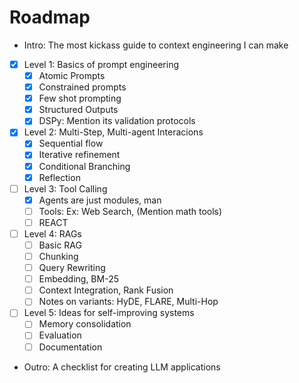 # Roadmap

- Intro: The most kickass guide to context engineering I can make

- [x] Level 1: Basics of prompt engineering
    - [x]  Atomic Prompts
    - [x]  Constrained prompts
    - [x]  Few shot prompting
    - [x]  Structured Outputs
    - [x]  DSPy: Mention its validation protocols

- [x]  Level 2: Multi-Step, Multi-agent Interacions
    - [x]  Sequential flow
    - [x]  Iterative refinement
    - [x]  Conditional Branching
    - [x]  Reflection

- [ ] Level 3: Tool Calling
    - [x]  Agents are just modules, man
    - [ ]  Tools: Ex: Web Search, (Mention math tools)
    - [ ]  REACT

- [ ]  Level 4: RAGs
    - [ ]  Basic RAG
    - [ ]  Chunking
    - [ ]  Query Rewriting
    - [ ]  Embedding, BM-25
    - [ ]  Context Integration, Rank Fusion
    - [ ]  Notes on variants: HyDE, FLARE, Multi-Hop

- [ ]  Level 5: Ideas for self-improving systems
    - [ ]  Memory consolidation
    - [ ]  Evaluation
    - [ ]  Documentation

- Outro: A checklist for creating LLM applications


